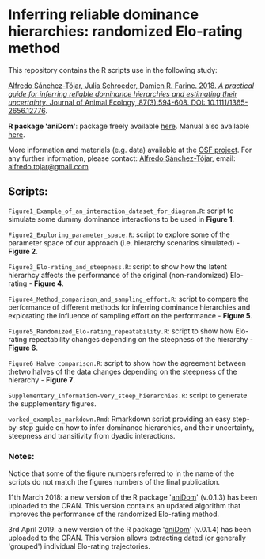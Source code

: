 # Inferring reliable dominance hierarchies: randomized Elo-rating method

This repository contains the R scripts use in the following study:

[Alfredo Sánchez-Tójar, Julia Schroeder, Damien R. Farine. 2018. *A practical guide for inferring reliable dominance hierarchies and estimating their uncertainty*. Journal of Animal Ecology, 87(3):594-608. DOI: 10.1111/1365-2656.12776](https://doi.org/10.1111/1365-2656.12776).

**R package 'aniDom'**: package freely available [here](https://cran.r-project.org/web/packages/aniDom/index.html). Manual also available [here](https://cran.r-project.org/web/packages/aniDom/aniDom.pdf).

More information and materials (e.g. data) available at the [OSF project](http://doi.org/10.17605/OSF.IO/9GYEK). For any further information, please contact: [Alfredo Sánchez-Tójar](https://scholar.google.co.uk/citations?hl=en&user=Sh-Rjq8AAAAJ&view_op=list_works&sortby=pubdate), email: alfredo.tojar@gmail.com

## Scripts:

`Figure1_Example_of_an_interaction_dataset_for_diagram.R`: script to simulate some dummy dominance interactions to be used in **Figure 1**.

`Figure2_Exploring_parameter_space.R`: script to explore some of the parameter space of our approach (i.e. hierarchy scenarios simulated) - **Figure 2**.

`Figure3_Elo-rating_and_steepness.R`: script to show how the latent hierarhcy affects the performance of the original (non-randomized) Elo-rating - **Figure 4**.

`Figure4_Method_comparison_and_sampling_effort.R`: script to compare the performance of different methods for inferring dominance hierarchies and explorating the influence of sampling effort on the performance - **Figure 5**.

`Figure5_Randomized_Elo-rating_repeatability.R`: script to show how Elo-rating repeatability changes depending on the steepness of the hierarchy - **Figure 6**.

`Figure6_Halve_comparison.R`: script to show how the agreement between thetwo halves of the data changes depending on the steepness of the hierarchy - **Figure 7**.

`Supplementary_Information-Very_steep_hierarchies.R`: script to generate the supplementary figures.

`worked_examples_markdown.Rmd`: Rmarkdown script providing an easy step-by-step guide on how to infer dominance hierarchies, and their uncertainty, steepness and transitivity from dyadic interactions.


### Notes:

Notice that some of the figure numbers referred to in the name of the scripts do not match the figures numbers of the final publication.

11th March 2018: a new version of the R package '[aniDom](https://cran.r-project.org/web/packages/aniDom/index.html)' (v.0.1.3) has been uploaded to the CRAN. This version contains an updated algorithm that improves the performance of the randomized Elo-rating method.

3rd April 2019: a new version of the R package '[aniDom](https://CRAN.R-project.org/package=aniDom)' (v.0.1.4) has been uploaded to the CRAN. This version allows extracting dated (or generally 'grouped') individual Elo-rating trajectories.

